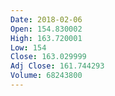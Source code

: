 ```yaml
---
Date: 2018-02-06
Open: 154.830002
High: 163.720001
Low: 154
Close: 163.029999
Adj Close: 161.744293
Volume: 68243800
---
```

